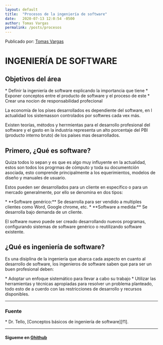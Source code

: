 ```yaml
---
layout: default
title:  "Procesos de la ingeniería de software"
date:   2020-07-13 12:0:54 -0500
author: Tomas Vargas
permalink: /posts/procesos
---
```

<script src="https://kit.fontawesome.com/7316530f41.js" crossorigin="anonymous"></script>
Publicado por: [Tomas Vargas][gh] 

<h1>INGENIERÍA DE SOFTWARE</h1>
<H2>Objetivos del área</H2>
* Definir la ingeniería de software explicando la importancia que tiene
* Exponer conceptos entre el producto de software y el proceso de este
* Crear una nocion de responsabilidad profecional
<p>La economía de los píses desarrollados es dependiente del software, en l actualidad los sistemasson controlados por softwres cada vex más.</p>
<p>Existen teorías, métodos y herrmientas para el desarrollo profesional del software y el gasto en la industria representa un alto porcentaje del PBI (producto interno bruto) de los países mas desarrollados.</p>

<h2>Primero, ¿Qué es software?</h2>
<p>Quiza todos lo sepan y es que es algo muy influyente en la actualidad, estos son todos los progrmas de cómputo y toda su documentción asociada, esto comprende principalmente a los equerimientos, modelos de diseño y manuales de usuario.</p>
<p>Estos pueden ser desarrollados para un cliente en específico o para un mercado generalmente, por ello se denomina en dos tipos:</p>
* **Software genérico:** Se desarrolla para ser vendido a multiples clientes como Word, Google chrome, etc.
* **Software a medida:** Se desarrolla bajo demanda de un cliente.
<p>El software nuevo puede ser creado desarrollando nuevos programas, configurando sistemas de software genérico o reutilizando software existente.</p>

<h2>¿Qué es ingeniería de software?</h2>
<p>Es una disiplina de la ingeniería que abarca cada aspecto en cuanto al desarrollo de software, los ingenieros de software saben que para ser un buen profesional deben:</p>
* Adoptar un enfoque sistemático para llevar a cabo su trabajo
* Utilizar las herramientas y técnicas apropiadas para resolver un problema planteado, todo esto de a cuerdo con las restricciones de desarrollo y recursos disponibles.


<hr>
<h3>Fuente</h3>
* Dr. Tello, [Conceptos básicos de ingeniería de software][f1].
<hr>
<h4>Sigueme en <a href="https://github.com/tomvargas" target="_blank"><i class="fab fa-github"></i> Ghithub</a></h4>

[f1]: https://www.tamps.cinvestav.mx/~ertello/swe/sesion01.pdf
[gh]: https://github.com/tomvargas
